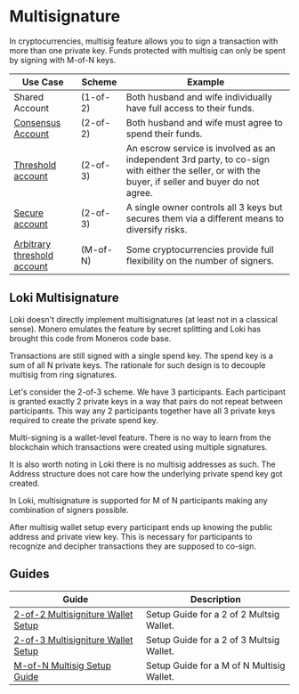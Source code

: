 # Multisignature
In cryptocurrencies, multisig feature allows you to sign a transaction with more than one private key. Funds protected with multisig can only be spent by signing with M-of-N keys.

| **Use Case**                                                           	| **Scheme**   	| **Example**                                                                                                                                            	|
|---------------------------------------------------------------------	|----------	|----------------------------------------------------------------------------------------------------------------------------------------------------	|
| Shared Account                                                      	| (1-of-2) 	| Both husband and wife individually have full access to their funds.                                                                                	|
| [Consensus Account](../Wallets/CliWallet/2of2Multisig.md)           	| (2-of-2) 	| Both husband and wife must agree to spend their funds.                                                                                             	|
| [Threshold account](../Wallets/CliWallet/2of3Multisig.md)           	| (2-of-3) 	| An escrow service is involved as an independent 3rd party, to co-sign with either the seller, or with the buyer, if seller and buyer do not agree. 	|
| [Secure account](../Wallets/CliWallet/2of3Multisig.md)              	| (2-of-3) 	| A single owner controls all 3 keys but secures them via a different means to diversify risks.                                                      	|
| [Arbitrary threshold account](../Wallets/CliWallet/MofNMultisig.md) 	| (M-of-N) 	| Some cryptocurrencies provide full flexibility on the number of signers.                                                                           	|

## Loki Multisignature

Loki doesn't directly implement multisignatures (at least not in a classical sense). Monero emulates the feature by secret splitting and Loki has brought this code from Moneros code base.

Transactions are still signed with a single spend key. The spend key is a sum of all N private keys. The rationale for such design is to decouple multisig from ring signatures.

Let's consider the 2-of-3 scheme. We have 3 participants. Each participant is granted exactly 2 private keys in a way that pairs do not repeat between participants. This way any 2 participants together have all 3 private keys required to create the private spend key.

Multi-signing is a wallet-level feature. There is no way to learn from the blockchain which transactions were created using multiple signatures.

It is also worth noting in Loki there is no multisig addresses as such. The Address structure does not care how the underlying private spend key got created.

In Loki, multisignature is supported for M of N participants making any combination of signers possible.

After multisig wallet setup every participant ends up knowing the public address and private view key. This is necessary for participants to recognize and decipher transactions they are supposed to co-sign.

## Guides

| Guide                                                                      	| Description                               	|
|----------------------------------------------------------------------------	|-------------------------------------------	|
| [2-of-2 Multisigniture Wallet Setup](../Wallets/CliWallet/2of2Multisig.md) 	| Setup Guide for a 2 of 2 Multsig Wallet.  	|
| [2-of-3 Multisigniture Wallet Setup](../Wallets/CliWallet/2of3Multisig.md) 	| Setup Guide for a 2 of 3 Multsig Wallet.  	|
| [M-of-N Multisig Setup Guide](../Wallets/CliWallet/MofNMultisig.md)        	| Setup Guide for a M of N Multisig Wallet. 	|